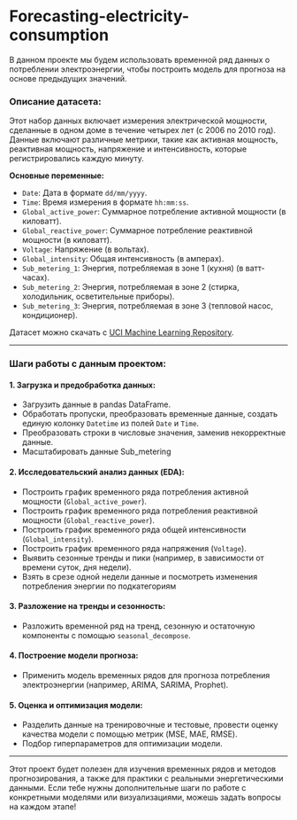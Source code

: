 # Forecasting-electricity-consumption
В данном проекте мы будем использовать временной ряд данных о потреблении электроэнергии, чтобы построить модель для прогноза на основе предыдущих значений.

### Описание датасета:
Этот набор данных включает измерения электрической мощности, сделанные в одном доме в течение четырех лет (с 2006 по 2010 год). Данные включают различные метрики, такие как активная мощность, реактивная мощность, напряжение и интенсивность, которые регистрировались каждую минуту.

**Основные переменные:**
- `Date`: Дата в формате `dd/mm/yyyy`.
- `Time`: Время измерения в формате `hh:mm:ss`.
- `Global_active_power`: Суммарное потребление активной мощности (в киловатт).
- `Global_reactive_power`: Суммарное потребление реактивной мощности (в киловатт).
- `Voltage`: Напряжение (в вольтах).
- `Global_intensity`: Общая интенсивность (в амперах).
- `Sub_metering_1`: Энергия, потребляемая в зоне 1 (кухня) (в ватт-часах).
- `Sub_metering_2`: Энергия, потребляемая в зоне 2 (стирка, холодильник, осветительные приборы).
- `Sub_metering_3`: Энергия, потребляемая в зоне 3 (тепловой насос, кондиционер).

Датасет можно скачать с [UCI Machine Learning Repository](https://archive.ics.uci.edu/ml/datasets/individual+household+electric+power+consumption).

---

### Шаги работы с данным проектом:

#### 1. **Загрузка и предобработка данных:**
   - Загрузить данные в pandas DataFrame.
   - Обработать пропуски, преобразовать временные данные, создать единую колонку `Datetime` из полей `Date` и `Time`.
   - Преобразовать строки в числовые значения, заменив некорректные данные.
   - Масштабировать данные Sub_metering

#### 2. **Исследовательский анализ данных (EDA):**
   - Построить график временного ряда потребления активной мощности (`Global_active_power`).
   - Построить график временного ряда потребления реактивной мощности (`Global_reactive_power`).
   - Построить график временного ряда общей интенсивности (`Global_intensity`).
   - Построить график временного ряда напряжения (`Voltage`).
   - Выявить сезонные тренды и пики (например, в зависимости от времени суток, дня недели).
   - Взять в срезе одной недели данные и посмотреть изменения потребления энергии по подкатегориям

#### 3. **Разложение на тренды и сезонность:**
   - Разложить временной ряд на тренд, сезонную и остаточную компоненты с помощью `seasonal_decompose`.

#### 4. **Построение модели прогноза:**
   - Применить модель временных рядов для прогноза потребления электроэнергии (например, ARIMA, SARIMA, Prophet).

#### 5. **Оценка и оптимизация модели:**
   - Разделить данные на тренировочные и тестовые, провести оценку качества модели с помощью метрик (MSE, MAE, RMSE).
   - Подбор гиперпараметров для оптимизации модели.

---

Этот проект будет полезен для изучения временных рядов и методов прогнозирования, а также для практики с реальными энергетическими данными. Если тебе нужны дополнительные шаги по работе с конкретными моделями или визуализациями, можешь задать вопросы на каждом этапе!
